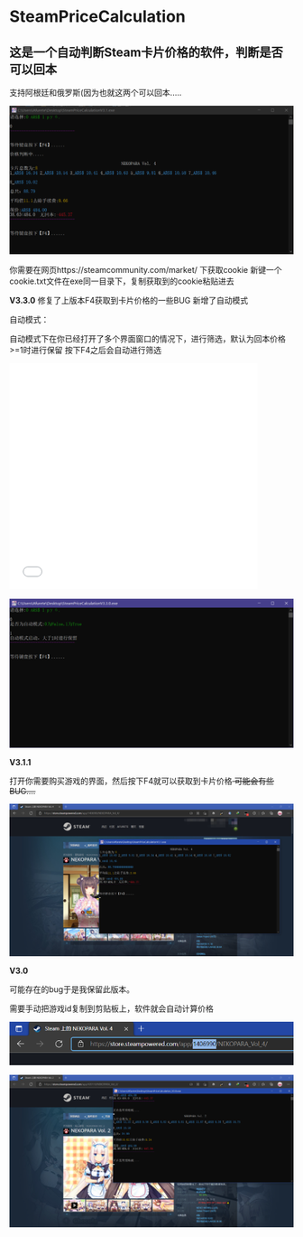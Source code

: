 # SteamPriceCalculation

## 这是一个自动判断Steam卡片价格的软件，判断是否可以回本

支持阿根廷和俄罗斯(因为也就这两个可以回本.....


![](https://github.com/Afurete233/SteamPriceCalculation/blob/main/img/ys1.png)



你需要在网页https://steamcommunity.com/market/ 下获取cookie
新键一个cookie.txt文件在exe同一目录下，复制获取到的cookie粘贴进去


**V3.3.0**
修复了上版本F4获取到卡片价格的一些BUG
新增了自动模式


自动模式：

自动模式下在你已经打开了多个界面窗口的情况下，进行筛选，默认为回本价格>=1时进行保留
按下F4之后会自动进行筛选

<iframe src='//gifs.com/embed/auto-oZP28N' frameborder='0' scrolling='no' width='440' height='400' style='-webkit-backface-visibility: hidden;-webkit-transform: scale(1);' ></iframe>

![](https://github.com/Afurete233/SteamPriceCalculation/blob/main/img/ys5.png)



**V3.1.1**

打开你需要购买游戏的界面，然后按下F4就可以获取到卡片价格<del> ~~可能会有些BUG....~~

![](https://github.com/Afurete233/SteamPriceCalculation/blob/main/img/ys3.png)
 
**V3.0**

可能存在的bug于是我保留此版本。

需要手动把游戏id复制到剪贴板上，软件就会自动计算价格

![](https://github.com/Afurete233/SteamPriceCalculation/blob/main/img/ys2.png)

![](https://github.com/Afurete233/SteamPriceCalculation/blob/main/img/ys4.png)











